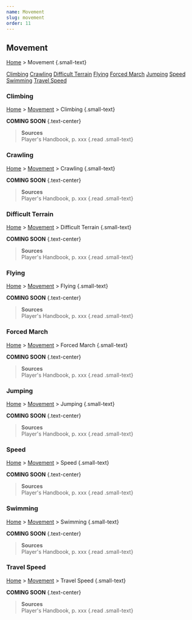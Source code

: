 ```yaml
---
name: Movement
slug: movement
order: 11
---
```

## Movement
[Home](home) > Movement {.small-text}

<div id="menu-container">
    <a href="link">Climbing</a>
    <a href="link">Crawling</a>
    <a href="link">Difficult Terrain</a>
    <a href="link">Flying</a>
    <a href="link">Forced March</a>
    <a href="link">Jumping</a>
    <a href="link">Speed</a>
    <a href="link">Swimming</a>
    <a href="link">Travel Speed</a>
</div>



### Climbing
[Home](home) > [Movement](expenses) > Climbing {.small-text}

**COMING SOON** {.text-center}

> **Sources** <br/>
> Player's Handbook, p. xxx
{.read .small-text}



### Crawling
[Home](home) > [Movement](expenses) > Crawling {.small-text}

**COMING SOON** {.text-center}

> **Sources** <br/>
> Player's Handbook, p. xxx
{.read .small-text}



### Difficult Terrain
[Home](home) > [Movement](expenses) > Difficult Terrain {.small-text}

**COMING SOON** {.text-center}

> **Sources** <br/>
> Player's Handbook, p. xxx
{.read .small-text}



### Flying
[Home](home) > [Movement](expenses) > Flying {.small-text}

**COMING SOON** {.text-center}

> **Sources** <br/>
> Player's Handbook, p. xxx
{.read .small-text}



### Forced March
[Home](home) > [Movement](expenses) > Forced March {.small-text}

**COMING SOON** {.text-center}

> **Sources** <br/>
> Player's Handbook, p. xxx
{.read .small-text}



### Jumping
[Home](home) > [Movement](expenses) > Jumping {.small-text}

**COMING SOON** {.text-center}

> **Sources** <br/>
> Player's Handbook, p. xxx
{.read .small-text}



### Speed
[Home](home) > [Movement](expenses) > Speed {.small-text}

**COMING SOON** {.text-center}

> **Sources** <br/>
> Player's Handbook, p. xxx
{.read .small-text}



### Swimming
[Home](home) > [Movement](expenses) > Swimming {.small-text}

**COMING SOON** {.text-center}

> **Sources** <br/>
> Player's Handbook, p. xxx
{.read .small-text}



### Travel Speed
[Home](home) > [Movement](expenses) > Travel Speed {.small-text}

**COMING SOON** {.text-center}

> **Sources** <br/>
> Player's Handbook, p. xxx
{.read .small-text}
